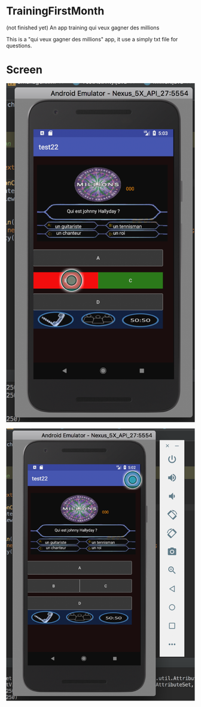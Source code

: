 # TrainingFirstMonth
(not finished yet)
An app training qui veux gagner des millions

This is a "qui veux gagner des millions" app, it use a simply txt file for questions.

# Screen

![Capture 2](cap1.png)

![Capture 2](cap2.png)
